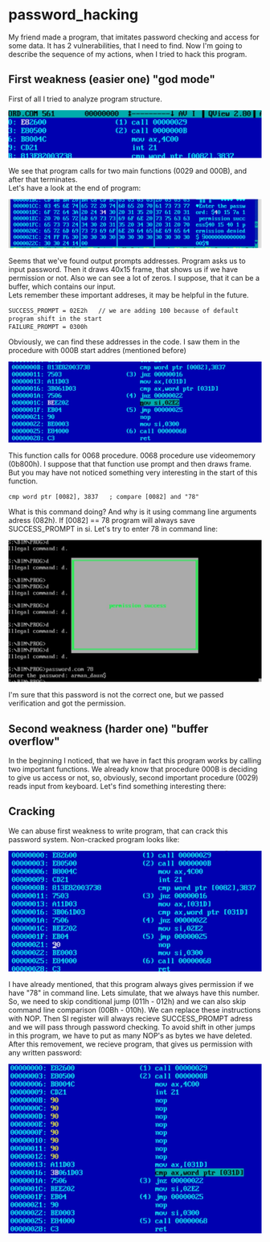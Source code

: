 # password_hacking

My friend made a program, that imitates password checking and access for some data. It has 2 vulnerabilities, that I need to find. Now I'm going to describe the sequence of my actions, when I tried to hack this program.

## First weakness (easier one) "god mode"

First of all I tried to analyze program structure.

![](https://github.com/worthlane/password_hacking/blob/main/img/main.jpg)

We see that program calls for two main functions (0029 and 000B), and after that terminates.  
Let's have a look at the end of program:

![](https://github.com/worthlane/password_hacking/blob/main/img/prompts.jpg)

Seems that we've found output prompts addresses. Program asks us to input password. Then it draws 40x15 frame, that shows us if we have permission or not.
Also we can see a lot of zeros. I suppose, that it can be a buffer, which contains our input.  
Lets remember these important addreses, it may be helpful in the future. 

```
SUCCESS_PROMPT = 02E2h   // we are adding 100 because of default program shift in the start
FAILURE_PROMPT = 0300h
```

Obviously, we can find these addresses in the code. I saw them in the procedure with 000B start addres (mentioned before)

![](https://github.com/worthlane/password_hacking/blob/main/img/adrss.jpg)

This function calls for 0068 procedure. 0068 procedure use videomemory (0b800h). I suppose that that function use prompt and then draws frame. But you may have not noticed something very interesting in the start of this function.

```
cmp word ptr [0082], 3837   ; compare [0082] and "78"
```

What is this command doing? And why is it using commang line arguments adress (082h). If [0082] == 78 program will always save SUCCESS_PROMPT in si. Let's try to enter 78 in command line:

![](https://github.com/worthlane/password_hacking/blob/main/img/success.jpg)

I'm sure that this password is not the correct one, but we passed verification and got the permission.

## Second weakness (harder one) "buffer overflow"

In the beginning I noticed, that we have in fact this program works by calling two important functions. We already know that procedure 000B is deciding to give us access or not, so, obviously, second important procedure (0029) reads input from keyboard. Let's find something interesting there:





## Cracking

We can abuse first weakness to write program, that can crack this password system. Non-cracked program looks like:

![](https://github.com/worthlane/password_hacking/blob/main/img/noncracked.jpg)

I have already mentioned, that this program always gives permission if we have "78" in command line. Lets simulate, that we always have this number. So, we need to skip conditional jump (011h - 012h) and we can also skip command line comparison (00Bh - 010h). We can replace these instructions with NOP. Then SI register will always recieve SUCCESS_PROMPT adress and we will pass through password checking. To avoid shift in other jumps in this program, we have to put as many NOP's as bytes we have deleted. After this removement, we recieve program, that gives us permission with any written password:

![](https://github.com/worthlane/password_hacking/blob/main/img/aftercracked.jpg)
